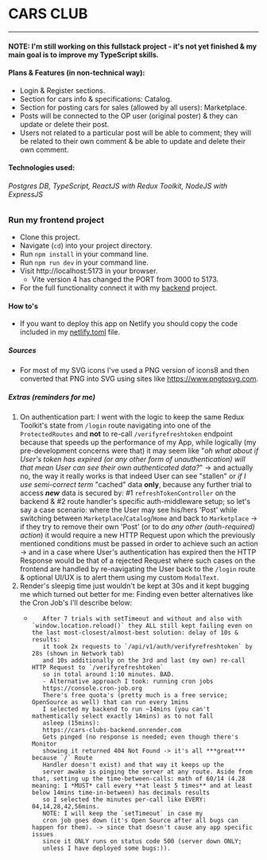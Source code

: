 # CARS CLUB

---

#### NOTE: I'm still working on this fullstack project - it's not yet finished & my main goal is to improve my TypeScript skills.

#### Plans & Features (in non-technical way):

- Login & Register sections.
- Section for cars info & specifications: Catalog.
- Section for posting cars for sales (allowed by all users): Marketplace.
- Posts will be connected to the OP user (original poster) & they can update or delete their post.
- Users not related to a particular post will be able to comment; they will be related to their own comment & be able to update and delete their own comment.

#### Technologies used:

###### Postgres DB, TypeScript, ReactJS with Redux Toolkit, NodeJS with ExpressJS

### Run my frontend project

- Clone this project.
- Navigate (`cd`) into your project directory.
- Run `npm install` in your command line.
- Run `npm run dev` in your command line.
- Visit http://localhost:5173 in your browser.
  - Vite version 4 has changed the PORT from 3000 to 5173.
- For the full functionality connect it with my <a href="https://github.com/Aleksandar15/Cars-Club-backend">backend</a> project.

#### How to's

- If you want to deploy this app on Netlify you should copy the code included in my <a href="https://github.com/Aleksandar15/Cars-Club-frontend/blob/main/netlify.toml">netlify.toml</a> file.

##### Sources

- For most of my SVG icons I've used a PNG version of icons8 and then converted that PNG into SVG using sites like https://www.pngtosvg.com.

##### Extras (_reminders for me_)

1.  On authentication part: I went with the logic to keep the same Redux Toolkit's state from `/login` route navigating into one of the `ProtectedRoutes` and **not** to re-call `/verifyrefreshtoken` endpoint because that speeds up the performance of my App, while logically (my pre-development concerns were that) it may seem like "_oh what about if User's token has expired (or any other form of unauthentication) will that mean User can see their own authenticated data?_" -> and actually no, the way it really works is that indeed User can see "stallen" or _if I use semi-correct term_ "cached" data **only**, because any further trial to access **_new_** data is secured by: #1 `refreshTokenController` on the backend & #2 route handler's specific auth-middleware setup; so let's say a case scenario: where the User may see his/hers 'Post' while switching between `Marketplace`/`Catalog`/`Home` and back to `Marketplace` -> if they try to remove their own 'Post' (or to do _any other (auth-required) action_) it would require a new HTTP Request upon which the previously mentioned conditions must be passed in order to achieve such an action -> and in a case where User's authentication has expired then the HTTP Response would be that of a rejected Request where such cases on the frontend are handled by re-navigating the User back to the `/login` route & optional UI/UX is to alert them using my custom `ModalText`.
2.  Render's sleepig time just wouldn't be kept at 30s and it kept bugging me which turned out better for me: Finding even better alternatives like the Cron Job's I'll describe below:
    -        After 7 trials with setTimeout and without and also with `window.location.reload()` they ALL still kept failing even on the last most-closest/almost-best solution: delay of 10s & results:
             it took 2x requests to `/api/v1/auth/verifyrefreshtoken` by 28s (shown in Network tab)
             and 10s additionally on the 3rd and last (my own) re-call HTTP Request to `/verifyrefreshtoken`
             so in total around 1:10 minutes. BAD.
             - Alternative approach I took: running cron jobs
             https://console.cron-job.org
             There's free quota's (pretty much is a free service; OpenSource as well) that can run every 1mins
             I selected my backend to run ~14mins (you can't mathemtically select exactly 14mins) as to not fall
             asleep (15mins):
             https://cars-clubs-backend.onrender.com
             Gets pinged (no response is needed; even though there's Monitor
             showing it returned 404 Not Found -> it's all ***great*** because `/` Route
             Handler doesn't exist) and that way it keeps up the
             server awake is pinging the server at any route. Aside from that, setting up the time-between-calls: math of 60/14 (4.28 meaning: I *MUST* call every **at least 5 times** and at least below 14mins time-in-between) has decimals results
             so I selected the minutes per-call like EVERY: 04,14,28,42,56mins.
             NOTE: I will keep the `setTimeout` in case my
             cron job goes down (it's Open Source after all bugs can happen for them). -> since that doesn't cause any app specific issues
             since it ONLY runs on status code 500 (server down ONLY;
             unless I have deployed some bugs:)).
